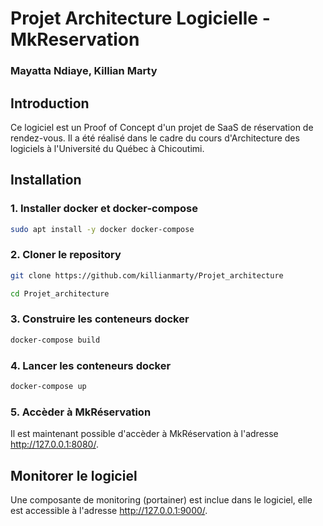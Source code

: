 # Projet Architecture Logicielle - MkReservation
### Mayatta Ndiaye, Killian Marty

## Introduction 

Ce logiciel est un Proof of Concept d'un projet de SaaS de réservation de rendez-vous.
Il a été réalisé dans le cadre du cours d'Architecture des logiciels à l'Université du Québec à Chicoutimi.

## Installation

### 1. Installer docker et docker-compose

```bash
sudo apt install -y docker docker-compose
```

### 2. Cloner le repository

```bash
git clone https://github.com/killianmarty/Projet_architecture

cd Projet_architecture
```

### 3. Construire les conteneurs docker

```bash
docker-compose build
```

### 4. Lancer les conteneurs docker

```bash
docker-compose up
```

### 5. Accèder à MkRéservation

Il est maintenant possible d'accèder à MkRéservation à l'adresse http://127.0.0.1:8080/.

## Monitorer le logiciel

Une composante de monitoring (portainer) est inclue dans le logiciel, elle est accessible à l'adresse http://127.0.0.1:9000/.